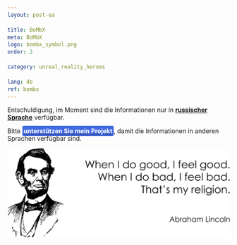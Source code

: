 ```yaml
---
layout: post-ea

title: BoMbX
meta: BoMbX
logo: bombx_symbol.png
order: 2

category: unreal_reality_heroes

lang: de
ref: bombx
---
```


Entschuldigung, im Moment sind die Informationen nur in **<a href="https://lincolnvirus.com/projects/ru/comics/unreal_reality/heroes/bombx.html" target="_blank">russischer Sprache</a>** verfügbar.

Bitte **<a href="https://www.paypal.com/cgi-bin/webscr?cmd=_s-xclick&hosted_button_id=T3KLFW2TE8SJC&source=url" target="_blank"><span style="background-color:#4169E1; color:white; padding:3px; border-radius: 3px">unterstützen&nbsp;Sie&nbsp;mein&nbsp;Projekt</span></a>**, damit die Informationen in anderen Sprachen verfügbar sind.

<a data-fancybox="gallery" href="/img/programming/Lincoln.png"><img src="/img/programming/Lincoln.png" alt=""></a>
